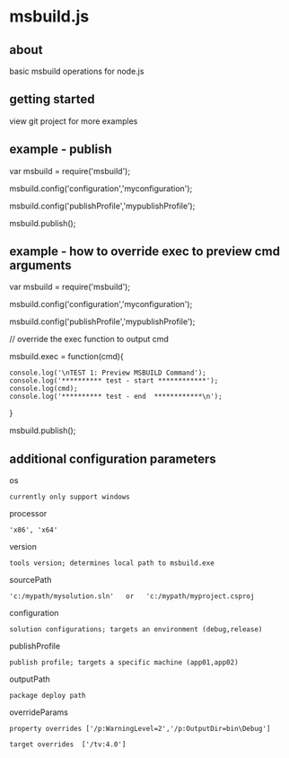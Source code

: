 msbuild.js
=======

about
--------
basic msbuild operations for node.js



getting started
----------
view git project for more examples





example - publish
---
var msbuild = require('msbuild');

msbuild.config('configuration','myconfiguration');

msbuild.config('publishProfile','mypublishProfile');

msbuild.publish();




example - how to override exec to preview cmd arguments
---
var msbuild = require('msbuild');

msbuild.config('configuration','myconfiguration');

msbuild.config('publishProfile','mypublishProfile');

// override the exec function to output cmd 

msbuild.exec  = function(cmd){
	
	console.log('\nTEST 1: Preview MSBUILD Command');
	console.log('********** test - start ************');
	console.log(cmd);
	console.log('********** test - end  ************\n');
}

msbuild.publish();




additional configuration parameters
---
os

	currently only support windows
	
processor

	'x86', 'x64'
	
version

	tools version; determines local path to msbuild.exe
	
sourcePath

	'c:/mypath/mysolution.sln'   or   'c:/mypath/myproject.csproj
	
configuration

	solution configurations; targets an environment (debug,release)  
	
publishProfile

	publish profile; targets a specific machine (app01,app02)
	
outputPath

	package deploy path
	
overrideParams

	property overrides ['/p:WarningLevel=2','/p:OutputDir=bin\Debug']   
	
	target overrides  ['/tv:4.0']


	
